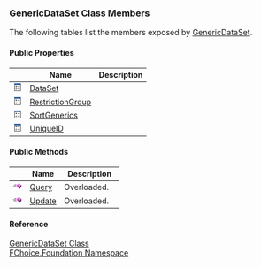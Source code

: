 ﻿### GenericDataSet Class Members

The following tables list the members exposed by [GenericDataSet](fcSDK~FChoice.Foundation.GenericDataSet.md).

#### Public Properties

|   | Name | Description |
| --- | --- | --- |
| ![Public Property](dotnetimages/publicProperty.png) | [DataSet](fcSDK~FChoice.Foundation.GenericDataSet~DataSet.md) |   |
| ![Public Property](dotnetimages/publicProperty.png) | [RestrictionGroup](fcSDK~FChoice.Foundation.GenericDataSet~RestrictionGroup.md) |   |
| ![Public Property](dotnetimages/publicProperty.png) | [SortGenerics](fcSDK~FChoice.Foundation.GenericDataSet~SortGenerics.md) |   |
| ![Public Property](dotnetimages/publicProperty.png) | [UniqueID](fcSDK~FChoice.Foundation.GenericDataSet~UniqueID.md) |   |



#### Public Methods

|   | Name | Description |
| --- | --- | --- |
| ![Public Method](dotnetimages/publicMethod.png) | [Query](fcSDK~FChoice.Foundation.GenericDataSet~Query.md) | Overloaded.    |
| ![Public Method](dotnetimages/publicMethod.png) | [Update](fcSDK~FChoice.Foundation.GenericDataSet~Update.md) | Overloaded.    |





#### Reference

[GenericDataSet Class](fcSDK~FChoice.Foundation.GenericDataSet.md)  
[FChoice.Foundation Namespace](fcSDK~FChoice.Foundation_namespace.md)